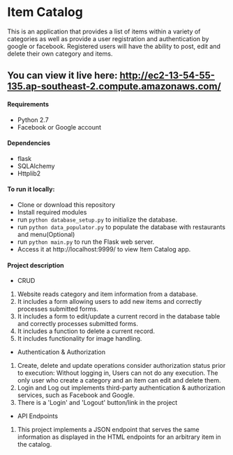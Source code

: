 # Item Catalog

This is an application that provides a list of items within a variety of categories as well as provide 
a user registration and authentication by google or facebook. Registered users will have the ability to post, edit and delete their own category and items.

## You can view it live here: http://ec2-13-54-55-135.ap-southeast-2.compute.amazonaws.com/

#### Requirements
- Python 2.7
- Facebook or Google account

#### Dependencies
- flask
- SQLAlchemy
- Httplib2

#### To run it locally:

- Clone or download this repository
- Install required modules
- run `python database_setup.py` to initialize the database.
- run `python data_populator.py` to populate the database with restaurants and menu(Optional)
- run `python main.py` to run the Flask web server. 
- Access it at http://localhost:9999/ to view Item Catalog app.



#### Project description
- CRUD
1. Website reads category and item information from a database.
2. It includes a form allowing users to add new items and correctly processes submitted forms.
3. It includes a form to edit/update a current record in the database table and correctly processes submitted forms.
4. It includes a function to delete a current record.
5. It includes functionality for image handling.

- Authentication & Authorization
1. Create, delete and update operations consider authorization status prior to execution: Without logging in, Users can not do any execution. The only user who create a category and an item can edit and delete them.
2. Login and Log out implements third-party authentication & authorization services, such as Facebook and Google.
3. There is a 'Login' and 'Logout' button/link in the project

- API Endpoints
1. This project implements a JSON endpoint that serves the same information as displayed in the HTML endpoints for an arbitrary item in the catalog.



